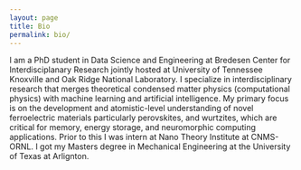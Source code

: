 ```yaml
---
layout: page
title: Bio
permalink: bio/
---
```


I am a PhD student in Data Science and Engineering at Bredesen Center for Interdisciplanary Research jointly hosted at University of Tennessee Knoxville and Oak Ridge National Laboratory. I specialize in interdisciplinary research that merges theoretical condensed matter physics (computational physics) with machine learning and artificial intelligence. My primary focus is on the development and atomistic-level understanding of novel ferroelectric materials particularly perovskites, and wurtzites, which are critical for memory, energy storage, and neuromorphic computing applications. Prior to this I was intern at Nano Theory Institute at CNMS-ORNL. I got my Masters degree in Mechanical Engineering at the University of Texas at Arlignton. 

